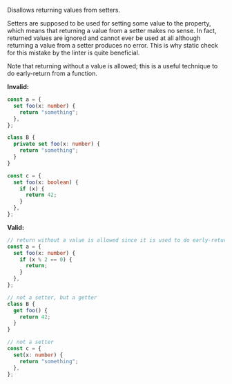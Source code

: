 Disallows returning values from setters.

Setters are supposed to be used for setting some value to the property, which
means that returning a value from a setter makes no sense. In fact, returned
values are ignored and cannot ever be used at all although returning a value
from a setter produces no error. This is why static check for this mistake by
the linter is quite beneficial.

Note that returning without a value is allowed; this is a useful technique to do
early-return from a function.

**Invalid:**

```typescript
const a = {
  set foo(x: number) {
    return "something";
  },
};

class B {
  private set foo(x: number) {
    return "something";
  }
}

const c = {
  set foo(x: boolean) {
    if (x) {
      return 42;
    }
  },
};
```

**Valid:**

```typescript
// return without a value is allowed since it is used to do early-return
const a = {
  set foo(x: number) {
    if (x % 2 == 0) {
      return;
    }
  },
};

// not a setter, but a getter
class B {
  get foo() {
    return 42;
  }
}

// not a setter
const c = {
  set(x: number) {
    return "something";
  },
};
```
